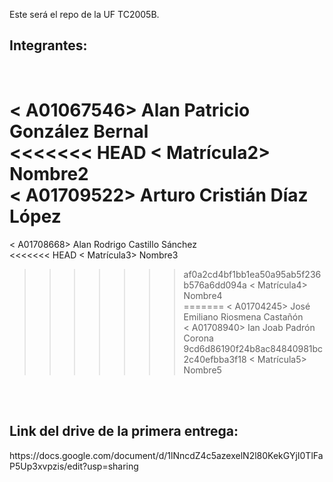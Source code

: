 Este será el repo de la UF TC2005B.
<h2>Integrantes: </h2><br>

< A01067546> Alan Patricio González Bernal <br>
<<<<<<< HEAD
< Matrícula2> Nombre2 <br>
< A01709522> Arturo Cristián Díaz López <br>
=======
< A01708668> Alan Rodrigo Castillo Sánchez <br>
<<<<<<< HEAD
< Matrícula3> Nombre3 <br>
>>>>>>> af0a2cd4bf1bb1ea50a95ab5f236b576a6dd094a
< Matrícula4> Nombre4 <br>
=======
< A01704245> José Emiliano Riosmena Castañón <br>
< A01708940> Ian Joab Padrón Corona <br>
>>>>>>> 9cd6d86190f24b8ac84840981bc2c40efbba3f18
< Matrícula5> Nombre5 <br>
<br>
<br>
<h2> Link del drive de la primera entrega:</h2>
https://docs.google.com/document/d/1lNncdZ4c5azexelN2l80KekGYjI0TlFaP5Up3xvpzis/edit?usp=sharing
